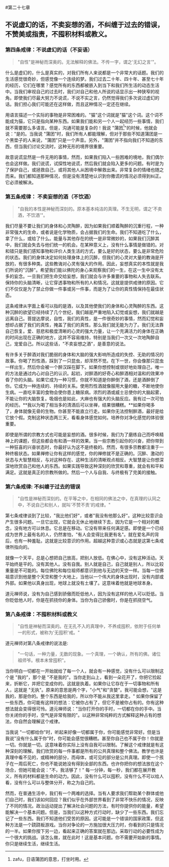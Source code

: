 #第二十七章

## 不说虚幻的话，不卖妄想的酒，不纠缠于过去的错误，不赞美或指责，不囤积材料或教义。

### 第四条戒律：不说虚幻的话（不妄语）
>"自性"是神秘而深奥的。无法解释的佛法。不传一字，谓之'无幻之言'"。

什么是虚幻的，什么是真实的，对我们所有人来说都是一个非常大的话题。我们的生活感觉很奇妙，但感觉像一个连续的梦。我们过去二十年、四十年、甚至七十年的经历，它们在哪里？感觉所有的东西都被嵌入到当下和我们所生活的动态生活中。当我们审视自己的过去时，我们对自己和他人所说的话显示出一种狭窄的视角。即使我们尽最大努力不说谎，不说不实之言，仍然觉得我们多次说过虚幻的话。我们担心我们可能还在这样做，而且这种情况一定还在继续。

用语言描述一个实际的事物是非常困难的。"猫"这个词就是"猫"这个词。这个词不能成为猫，它只是指向某种东西。如果我们能和另一个人一起经历一些事情，我们就不需要那么多语言。但是，沟通可能是复杂的！我说 "蒲团[^1]"的时候，他就会说："是的。当我说 "蒲团"时，我们所有人都能理解，但对于那些不知道蒲团是一个黑垫子的人来说，"蒲团"只是一个声音。另外，"蒲团"并不指向我们不知道的东西，但当我们讨论交流时，这种无形的境界很重要。

故意说谎显然是一件无用的事情，然而，如果我们陷入一些困难的境地，我们偶尔也会这样做。我们说谎，试探性地说谎，然后我们就会陷入更多的问题。有时是为了保护自己，或拯救自己，或将其他人从困境中解救出来。非常复杂的情绪也随之而来。我们都知道那种情况，但是没有清楚地认识到你撒谎的情况必须得到纠正。它必须被解决。

### 第五条戒律： 不卖妄想的酒（不饮酒）
>"自我的本性是神秘而深刻的。原本基本纯洁的真理。不生无明，谓之'不卖酒，不饮酒'"。

我们尽量不要让我们的身体和心灵陶醉，因为如果我们顺着陶醉的沉重行程，一种非常强大的生命，或者说是化学物质，会占据我们的生命。我们不知道吃了什么，拿了什么，或给了什么。能量与其他存在的统一是非常微妙的，如果我们沉醉其中，我们就会失去与他们统一的机会。在某种意义上，没有什么事情是做错的。对和错只是我们感知事物和评价人类生活的方式，要么是好的状态，要么是非常危险的状态。我们的身体决定如何处理身体上的沉醉，但我们的心灵对大量的教诲是开放的，有很多种类。这些教诲对心灵有强大的作用。因此，妄想真实的本性就是我们所说的"沉醉"。希望我们能以佛陀的身心来观察我们的一生，在这一生中没有太多的妄念。一旦我们把生命交给妄想，我们就会与许多重要的事物和人失去联系。保持你的头脑清晰，让它穿透事物和所有的人和情况。这就是提供戒律的原因。它们不仅仅是为了禁止你做一件事或另一件事，而是为了让你的真性情保持在最佳状态。

这条戒律从字面上看可以指的是酒，以及其他使我们的身体和心灵陶醉的东西。这种沉醉的欲望已经持续了几个世纪，我们越是严重地陷入幻觉或妄想，我们就越是远离自己。菩提达摩说，自性，我们的真性，是一件很奇妙的事情，然而幻觉和妄想却占据了我们的真性，掩盖了我们的真性。那么我们就无能为力了。我们无法靠自己恢复。爱、慈悲和极度清晰的心灵的强大力量，让一个充满活力的身体在正确的时间出现在正确的地方，这并不容易维持，特别是当我们一次又一次地陶醉自己，宠爱自己。所以这些话，"不卖妄想之酒"，是善意的说法。

有许多关于醉酒对我们脆弱的身体和大脑的强大影响所造成的失控、无助的情况的故事。你喝了烈性酒，踩到了一只昆虫，却浑然不觉。在下一世，你会像那只昆虫一样出生，然后你会被一个醉汉踩在脚下。如果你想控制或很好地处理自己，唯一的方法是通过内心对自己的认识。起初，对醉酒的好奇心和醉酒相对温和的效果冲昏了你的头脑。如果它成为一种习惯，你就不知道是你醉倒了酒，还是酒醉倒了你。它成为一种连续的、持续的关系。使用烈性酒就像服用大量的糖，不断地使你生病。一直吃丰富的食物会使你患上糖尿病。浓烈的酒或威士忌使你的大脑起雾，不能让你的大脑恢复。吸烟也是如此，大麻也有强大的头脑反应。我有过一次可怕的经历。**我以为喝了相当多的清酒后可以坐禅，结果很糟糕。**如果你喝多了，身体就像无骨的生物。你甚至不能直立行走。如果你无法控制醉酒，最好是给它放个假。克制这种状态两三天，看看身体感觉如何。培养你对净化感觉的体验很重要。

即使是所谓的宗教方式也可能是妄想的酒。很多时候，我们为了磨练自己而呼唤精神上的课题，但这些都会有和酒一样的效果。当一些宗教引起你的兴奋，把你带到一种狂喜的兴奋状态时，你最好认为这不是终极的。然而，有很多宗教都注重于一种终极状态。如果禅修让你有这样的感觉，你的禅修就不是正确的。沉醉、激动的状态与大智慧相反，与对这种存在、这种生活的清晰观点相反。大智慧是让你想深深地欣赏自己和他人的东西。如果实践导致这种深刻的欣赏和尊重，就会有和平和满足。这就是真正的宗教所做的。然后一个人与自我、与终极有了完美的接触。

### 第六条戒律: 不纠缠于过去的错误
>"自性是神秘而深刻的。在平等之中，在相同的佛法之中，在真理的认同之中，不说自己和别人，就叫'不赞不责'的戒律。"

第七条戒律谈到了比较，"我比他们好"，或者"我没有他那么好"。这种比较意识会产生很多问题。一旦它出现，它就会无休止地继续下去，因为它是一个相对的概念，没有地方可以休息。它总是在移动。它没有带来任何满足感。即使是一个已经成为世界上最有名的人，仍然害怕，"有人会变得比我更有名"。就在爱名声的背后，也有一种羞耻。这就是比较意识的作用。超越这种意识或心态就是这第七条戒律所指向的。

就像一个天平，总是心想把自己放高，把别人放低。在佛心中，没有这种活动。天平始终是平的。没有其他人。没有自我。别人就是自己，自己就是别人，所以比较重量是不可能的。每位佛陀和每位祖师都意识到他与无边的天空一样。当每一位佛祖意识到他是整个天空和整个大地上，当他以一个伟大的身体出现时，没有内部或外部。如果他以真身出现，地球上就没有土壤了。这意味着他就是地球本身。

道元禅师说，没有为自己感到骄傲而贬低他人，因为没有这样的他人可以贬低。当你贬低他人时，你是在抓挠你的身体。当你为自己骄傲时，你是在抓挠空气。

### 第八条戒律：不囤积材料或教义
>"自性是神秘而深奥的。在无孔不入的真理中，不养成囤积，依附于任何单一的形式，被称为'无囤积'戒。"

道元禅师对第八条戒律的说法是:
>"一句话，一种力量，无数的现象。一个真理，一个确认，所有的佛。诸位祖师爷。根本未曾囤积"。

当你明白一切都在一开始就给了每一个人，就会有一种感觉，没有什么可以限制这个是 "我的"，那个是 "不是我的"。当你走到山上，看到一朵花开了，你把它捡起来，折断它，并把它变成你的。这就是执着。如果你让它存在于一切事物和所有人，这就是 "无执"。原来的意思是两个字，"小气"和"贪婪"。我可能会想，"这是我的，那是你的。整个东西是给我的，所以你不能从我这里拿走。" 如果你保留了一些东西，你可能有这样的想法：它被你占有了，但它不是被你占有的。你有这种想法就会变得很可怜。道元禅师说："当你打开你的手时，一切都在你的手中。当你关闭你的手时，空气是非常有限的"。以这种非常纯粹的方式解释这种占有的想法，你自然会理解这个戒律。

当我说 "一切都给你"时，听起来好像一切都属于你，你可能感觉非常好。但是当我说"没有什么属于你"时，你可能会感觉很糟糕。甚至你自己也不属于你！你就是一切。你就是一切。这意味着你实际上没有自我可以限制。了解这个戒律就是有这种深刻的理解。我们欣赏的每一件事都是所有的公共真理和整个佛法。教学也许是真理中看不见的，或精神的部分，而母体，或可见的部分是公共真理。即使一个孩子在一周后死亡，你也不能说她没有得到全部的东西。也许你把你的想法放在这个场合，但她可能会说："不，我活够了！" 每一分钟，每一秒，我们都在展开教义，所有的材料都是生命的动力。因此，没有什么可以囤积，没有什么不可以给人看，没有什么可以与整体分开，称之为自己的。

然而，在普通生活中，我们有一个两难的选择。当有人要求我们帮助某个群体或他们自己时，我们该如何回应？我们似乎在外部世界看到了非常不快乐的情况，反映了不同的情况。政治运动提出了解决社会问题的方法，有时你提供你的能量，希望能解决一个基本问题。但是，当我们以这种方式行动时，缺少了一些东西。我们忘记了一些东西。我们不知道他们受苦的原因。这可能是一个错误的国家政策，但这种方法是一个跷跷板游戏。当你对争论的一方施加很大压力时，你看到的只是情况的一半。如果你按下另一边，看起来正确的答案就在那边。采取行动的必要性成为一个很大的挑战。该怎么做，就在此时！这是基本问题。你不需要开始新的事情。你只是继续生活，继续生活。

[^1]: zafu，日语蒲团的意思，打坐时用。

